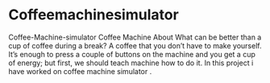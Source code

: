 # Coffeemachinesimulator
Coffee-Machine-simulator Coffee Machine  About  What can be better than a cup of coffee during a break? A coffee that you don’t have to make yourself. It’s enough to press a couple of buttons on the machine and you get a cup of energy; but first, we should teach machine how to do it. In this project i  have worked on coffee machine simulator .
